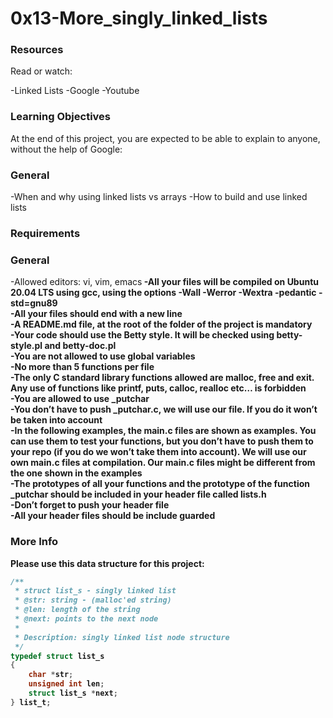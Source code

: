 0x13-More_singly_linked_lists
============================

### Resources

Read or watch:

-Linked Lists
-Google
-Youtube

### Learning Objectives

At the end of this project, you are expected to be able to explain to anyone, without the help of Google:

### General

-When and why using linked lists vs arrays
-How to build and use linked lists

### Requirements

### General

-Allowed editors: vi, vim, emacs<b>
-All your files will be compiled on Ubuntu 20.04 LTS using gcc, using the options -Wall -Werror -Wextra -pedantic -std=gnu89
<br>-All your files should end with a new line
<br>-A README.md file, at the root of the folder of the project is mandatory
<br>-Your code should use the Betty style. It will be checked using betty-style.pl and betty-doc.pl
<br>-You are not allowed to use global variables
<br>-No more than 5 functions per file
<br>-The only C standard library functions allowed are malloc, free and exit. Any use of functions like printf, puts, calloc, realloc etc… is forbidden
<br>-You are allowed to use _putchar
<br>-You don’t have to push _putchar.c, we will use our file. If you do it won’t be taken into account
<br>-In the following examples, the main.c files are shown as examples. You can use them to test your functions, but you don’t have to push them to your repo (if you do we won’t take them into account). We will use our own main.c files at compilation. Our main.c files might be different from the one shown in the examples
<br>-The prototypes of all your functions and the prototype of the function _putchar should be included in your header file called lists.h
<br>-Don’t forget to push your header file
<br>-All your header files should be include guarded

### More Info

Please use this data structure for this project:

````c
/**
 * struct list_s - singly linked list
 * @str: string - (malloc'ed string)
 * @len: length of the string
 * @next: points to the next node
 *
 * Description: singly linked list node structure
 */
typedef struct list_s
{
    char *str;
    unsigned int len;
    struct list_s *next;
} list_t;
````
